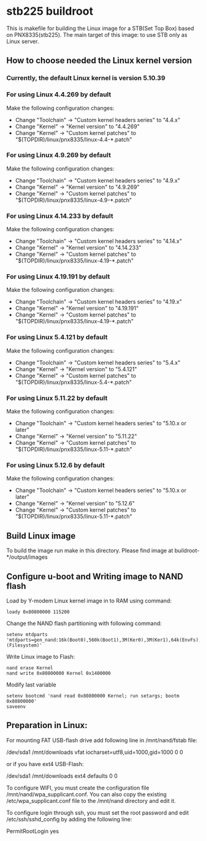 # stb225 buildroot
This is makefile for building the Linux image for a STB(Set Top Box) based on PNX8335(stb225).
The main target of this image: to use STB only as Linux server.

## How to choose needed the Linux kernel version

### Currently, the default Linux kernel is version 5.10.39

### For using Linux 4.4.269 by default
Make the following configuration changes:
* Change "Toolchain" -> "Custom kernel headers series" to "4.4.x"
* Change "Kernel" -> "Kernel version" to "4.4.269"
* Change "Kernel" -> "Custom kernel patches" to "$(TOPDIR)/linux/pnx8335/linux-4.4-*.patch"

### For using Linux 4.9.269 by default
Make the following configuration changes:
* Change "Toolchain" -> "Custom kernel headers series" to "4.9.x"
* Change "Kernel" -> "Kernel version" to "4.9.269"
* Change "Kernel" -> "Custom kernel patches" to "$(TOPDIR)/linux/pnx8335/linux-4.9-*.patch"

### For using Linux 4.14.233 by default
Make the following configuration changes:
* Change "Toolchain" -> "Custom kernel headers series" to "4.14.x"
* Change "Kernel" -> "Kernel version" to "4.14.233"
* Change "Kernel" -> "Custom kernel patches" to "$(TOPDIR)/linux/pnx8335/linux-4.19-*.patch"

### For using Linux 4.19.191 by default
Make the following configuration changes:
* Change "Toolchain" -> "Custom kernel headers series" to "4.19.x"
* Change "Kernel" -> "Kernel version" to "4.19.191"
* Change "Kernel" -> "Custom kernel patches" to "$(TOPDIR)/linux/pnx8335/linux-4.19-*.patch"

### For using Linux 5.4.121 by default
Make the following configuration changes:
* Change "Toolchain" -> "Custom kernel headers series" to "5.4.x"
* Change "Kernel" -> "Kernel version" to "5.4.121"
* Change "Kernel" -> "Custom kernel patches" to "$(TOPDIR)/linux/pnx8335/linux-5.4-*.patch"

### For using Linux 5.11.22 by default
Make the following configuration changes:
* Change "Toolchain" -> "Custom kernel headers series" to "5.10.x or later"
* Change "Kernel" -> "Kernel version" to "5.11.22"
* Change "Kernel" -> "Custom kernel patches" to "$(TOPDIR)/linux/pnx8335/linux-5.11-*.patch"

### For using Linux 5.12.6 by default
Make the following configuration changes:
* Change "Toolchain" -> "Custom kernel headers series" to "5.10.x or later"
* Change "Kernel" -> "Kernel version" to "5.12.6"
* Change "Kernel" -> "Custom kernel patches" to "$(TOPDIR)/linux/pnx8335/linux-5.11-*.patch"


## Build Linux image
To build the image run make in this directory.
Please find image at buildroot-*/output/images

## Configure u-boot and Writing image to NAND flash
Load by Y-modem Linux kernel image in to RAM using command:

```
loady 0x80800000 115200
```

Change the NAND flash partitioning with following command:

```
setenv mtdparts 'mtdparts=gen_nand:16k(Boot0),560k(Boot1),3M(Ker0),3M(Ker1),64k(EnvFs),20M(Kernel),-(Filesystem)'
```

Write Linux image to Flash:

```
nand erase Kernel
nand write 0x80800000 Kernel 0x1400000
```

Modify last variable

```
setenv bootcmd 'nand read 0x80800000 Kernel; run setargs; bootm 0x80800000'
saveenv
```

## Preparation in Linux:
For mounting FAT USB-flash drive add following line in /mnt/nand/fstab file:

/dev/sda1 /mnt/downloads   vfat  iocharset=utf8,uid=1000,gid=1000 0 0

or if you have ext4 USB-Flash:

/dev/sda1 /mnt/downloads   ext4  defaults 0 0

To configure WIFI, you must create the configuration file /mnt/nand/wpa_supplicant.conf.
You can also copy the existing /etc/wpa_supplicant.conf file to the /mnt/nand directory and edit it.

To configure login through ssh, you must set the root password and edit /etc/ssh/sshd_config by adding the following line:

PermitRootLogin yes
